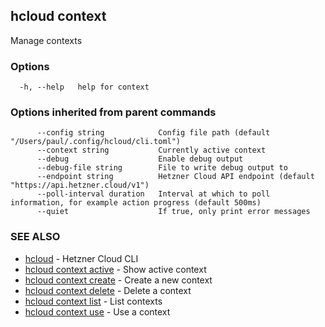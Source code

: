 ## hcloud context

Manage contexts

### Options

```
  -h, --help   help for context
```

### Options inherited from parent commands

```
      --config string            Config file path (default "/Users/paul/.config/hcloud/cli.toml")
      --context string           Currently active context
      --debug                    Enable debug output
      --debug-file string        File to write debug output to
      --endpoint string          Hetzner Cloud API endpoint (default "https://api.hetzner.cloud/v1")
      --poll-interval duration   Interval at which to poll information, for example action progress (default 500ms)
      --quiet                    If true, only print error messages
```

### SEE ALSO

* [hcloud](hcloud.md)	 - Hetzner Cloud CLI
* [hcloud context active](hcloud_context_active.md)	 - Show active context
* [hcloud context create](hcloud_context_create.md)	 - Create a new context
* [hcloud context delete](hcloud_context_delete.md)	 - Delete a context
* [hcloud context list](hcloud_context_list.md)	 - List contexts
* [hcloud context use](hcloud_context_use.md)	 - Use a context
